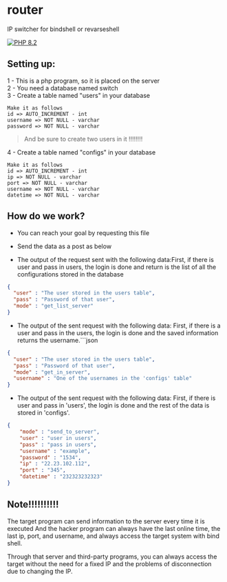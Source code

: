 # router
 IP switcher for bindshell or revarseshell


[![PHP 8.2](https://img.shields.io/badge/PHP-8.2-yellow.svg)](https://www.php.net/downloads.php)


## Setting up:
1 - This is a php program, so it is placed on the server<br>
2 - You need a database named switch<br>
3 - Create a table named "users" in your database<br>

    Make it as follows
    id => AUTO_INCREMENT - int
    username => NOT NULL - varchar
    password => NOT NULL - varchar

>And be sure to create two users in it !!!!!!!!

4 - Create a table named "configs" in your database<br>

    Make it as follows
    id => AUTO_INCREMENT - int
    ip => NOT NULL - varchar
    port => NOT NULL - varchar
    username => NOT NULL - varchar
    datetime => NOT NULL - varchar

## How do we work?

- You can reach your goal by requesting this file
- Send the data as a post as below

- The output of the request sent with the following data:First, if there is user and pass in users, the login is done and return is the list of all the configurations stored in the database 
```json
{
  "user" : "The user stored in the users table",
  "pass" : "Password of that user",
  "mode" : "get_list_server"
}
```
- The output of the sent request with the following data: First, if there is a user and pass in the users, the login is done and the saved information returns the username.```json

```json
{
  "user" : "The user stored in the users table",
  "pass" : "Password of that user",
  "mode" : "get_in_server",
  "username" : "One of the usernames in the 'configs' table"
}
```
- The output of the sent request with the following data: First, if there is user and pass in 'users', the login is done and the rest of the data is stored in 'configs'.
```json
{
    "mode" : "send_to_server",
    "user" : "user in users",
    "pass" : "pass in users",
    "username" : "example",
    "password" : "1534",
    "ip" : "22.23.102.112",
    "port" : "345",
    "datetime" : "232323232323"
}
```

## Note!!!!!!!!!!
The target program can send information to the server every time it is executed
And the hacker program can always have the last online time, the last ip, port, and username, and always access the target system with bind shell.

Through that server and third-party programs, you can always access the target without the need for a fixed IP and the problems of disconnection due to changing the IP.

